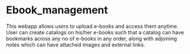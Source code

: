 # Ebook_management

This webapp allows users to upload e-books and access them anytime. User can create catalogs on his/her e-books such that a catalog can have bookmarks across any no of e-books in any order, along with adjoining notes  which can have attached images and external links.
